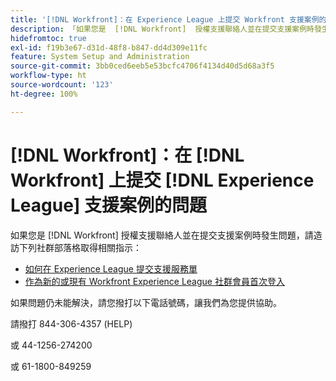 ```yaml
---
title: '[!DNL Workfront]：在 Experience League 上提交 Workfront 支援案例的問題'
description: 「如果您是  [!DNL Workfront]  授權支援聯絡人並在提交支援案例時發生問題，請撥打以下電話聯繫我們，以利為您提供協助。」
hidefromtoc: true
exl-id: f19b3e67-d31d-48f8-b847-dd4d309e11fc
feature: System Setup and Administration
source-git-commit: 3bb0ced6eeb5e53bcfc4706f4134d40d5d68a3f5
workflow-type: ht
source-wordcount: '123'
ht-degree: 100%

---
```


# [!DNL Workfront]：在 [!DNL Workfront] 上提交 [!DNL Experience League] 支援案例的問題

如果您是 [!DNL Workfront] 授權支援聯絡人並在提交支援案例時發生問題，請造訪下列社群部落格取得相關指示：

* [如何在 Experience League 提交支援服務單](https://experienceleaguecommunities.adobe.com/t5/workfront-blogs/how-to-submit-a-support-ticket-on-experience-league/ba-p/461737)
* [作為新的或現有 Workfront Experience League 社群會員首次登入](https://experienceleaguecommunities.adobe.com/t5/workfront-blogs/logging-in-for-the-first-time-as-a-new-or-existing-workfront/ba-p/461472)

如果問題仍未能解決，請您撥打以下電話號碼，讓我們為您提供協助。

請撥打 844-306-4357 (HELP)

或 44-1256-274200

或 61-1800-849259
